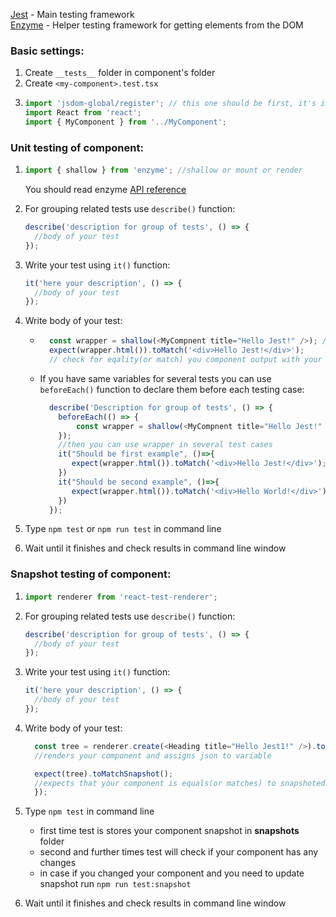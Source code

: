[Jest](https://jestjs.io/docs/en/expect) - Main testing framework<br/>
[Enzyme](https://enzymejs.github.io/enzyme) - Helper testing framework for getting elements from the DOM

### Basic settings:

1. Create `__tests__` folder in component's folder
2. Create `<my-component>.test.tsx`
3. ```javascript
   import 'jsdom-global/register'; // this one should be first, it's important!
   import React from 'react';
   import { MyComponent } from '../MyComponent';
   ```

### Unit testing of component:

1.  ```javascript
    import { shallow } from 'enzyme'; //shallow or mount or render
    ```
    You should read enzyme [API reference](https://enzymejs.github.io/enzyme/docs/api/)
    <br/>


2.  For grouping related tests use `describe()` function:

    ```javascript
    describe('description for group of tests', () => {
      //body of your test
    });
    ```

3.  Write your test using `it()` function:

    ```javascript
    it('here your description', () => {
      //body of your test
    });
    ```

4.  Write body of your test:
    
    - ```javascript
        const wrapper = shallow(<MyCompnent title="Hello Jest!" />); // get your component and assign to variable
        expect(wrapper.html()).toMatch('<div>Hello Jest!</div>');
        // check for eqality(or match) you component output with your expected data
        ```
    - If you have same variables for several tests you can use `beforeEach()` function to declare them before each testing case: 
      ```javascript
        describe('Description for group of tests', () => {
          beforeEach(() => {
              const wrapper = shallow(<MyCompnent title="Hello Jest!" />); // get your component and assign to variable
          });
          //then you can use wrapper in several test cases
          it("Should be first example", ()=>{
             expect(wrapper.html()).toMatch('<div>Hello Jest!</div>');
          })
          it("Should be second example", ()=>{
             expect(wrapper.html()).toMatch('<div>Hello World!</div>');
          })
        });
        ```

5. Type `npm test` or `npm run test` in command line
6. Wait until it finishes and check results in command line window

### Snapshot testing of component:

1. ```javascript
   import renderer from 'react-test-renderer';
   ```
2.  For grouping related tests use `describe()` function:

    ```javascript
    describe('description for group of tests', () => {
      //body of your test
    });
    ```

3.  Write your test using `it()` function:

    ```javascript
    it('here your description', () => {
      //body of your test
    });
    ```

4. Write body of your test:

    ```javascript
      const tree = renderer.create(<Heading title="Hello Jest1!" />).toJSON();
      //renders your component and assigns json to variable

      expect(tree).toMatchSnapshot();
      //expects that your component is equals(or matches) to snapshoted component
      });
    ```

5. Type `npm test` in command line
   - first time test is stores your component snapshot in **snapshots** folder
   - second and further times test will check if your component has any changes
   - in case if you changed your component and you need to update snapshot run `npm run test:snapshot`
6. Wait until it finishes and check results in command line window
